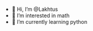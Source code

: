 - 👋 Hi, I’m @Lakhtus
- 👀 I’m interested in math
- 🌱 I’m currently learning python

<!---
Lakhtus/Lakhtus is a ✨ special ✨ repository because its `README.md` (this file) appears on your GitHub profile.
You can click the Preview link to take a look at your changes.
--->
